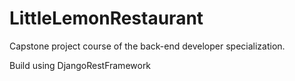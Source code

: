 # LittleLemonRestaurant
Capstone project course of the back-end developer specialization.

Build using DjangoRestFramework
